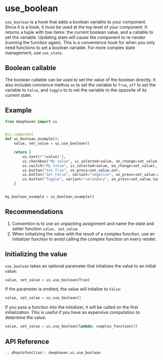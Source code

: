 # use_boolean

`use_boolean` is a hook that adds a boolean variable to your component. Since it is a hook, it must be used at the top level of your component. It returns a tuple with tow items: the current boolean value, and a callable to set the variable. Updating state will cause the component to re-render (running the function again). This is a convenience hook for when you only need functions to set a boolean variable. For more complex state management, use `use_state`.

## Boolean callable

The boolean callable can be used to set the value of the boolean directly. It also includes convience methos `on` to set the variable to `True`, `off` to set the variable to `False`, and `toggle` to to set the variable to the opposite of its current state.

## Example

```python
from deephaven import ui


@ui.component
def ui_boolean_example():
    value, set_value = ui.use_boolean()

    return [
        ui.text(f"{value}"),
        ui.checkbox("My value", is_selected=value, on_change=set_value),
        ui.switch("My value", is_selected=value, on_change=set_value),
        ui.button("Set True", on_press=set_value.on),
        ui.button("Set False", variant="negative", on_press=set_value.off),
        ui.button("Toggle", variant="secondary", on_press=set_value.toggle),
    ]


my_boolean_example = ui_boolean_example()
```

## Recommendations

1. Convention is to use an unpacking assignment and name the state and setter function `value, set_value`.
2. When initializing the value with the result of a complex function, use an initializer function to avoid calling the complex function on every render.

## Initializing the value

`use_boolean` takes an optional parameter that intializes the value to an initial value:

```python
value, set_value = ui.use_boolean(True)
```

If the parameter is omitted, the value will initalize to `False`:

```python
value, set_value = ui.use_boolean()
```

If you pass a function into the initializer, it will be called on the first initialization. This is useful if you have an expensive computation to determine the value:

```python
value, set_value = ui.use_boolean(lambda: complex_function())
```

## API Reference

```{eval-rst}
.. dhautofunction:: deephaven.ui.use_boolean
```

